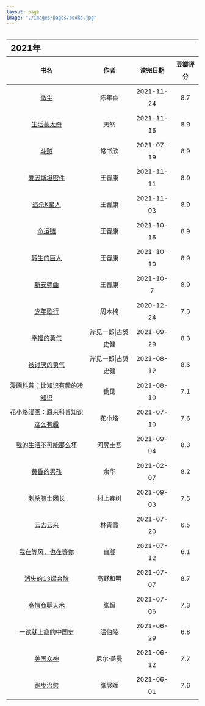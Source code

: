 ```yaml
---
layout: page
image: "./images/pages/books.jpg"
---
```

<table style="line-height:32px;width:100%; height:100%; margin: 0 auto;text-align:center;border-bottom:1px solid;">
    <thead>
		<tr>
			<th colspan="4" style="text-align:left;font-size:22px;">2021年</th>
		</tr>
        <tr style="border-bottom:1px solid; border-top:1px solid;">
    　       <th>书名</th>
             <th>作者</th>
             <th>读完日期</th>
             <th>豆瓣评分</th>
        </tr>
　　</thead>
    <tbody>
	　　<tr>
	　　　　　<td><a href="https://book.douban.com/subject/35585201/" target="_blank">微尘</a></td>
	　　　　　<td>陈年喜</td>
	　　　　　<td>2021-11-24</td>
	　　　　　<td>8.7</td>
	　　</tr>
	　　<tr>
	　　　　　<td><a href="https://book.douban.com/subject/35088492/" target="_blank">生活蒙太奇</a></td>
	　　　　　<td>天然</td>
	　　　　　<td>2021-11-16</td>
	　　　　　<td>8.9</td>
	　　</tr>
	　　<tr>
	　　　　　<td><a href="" target="_blank">斗贼</a></td>
	　　　　　<td>常书欣</td>
	　　　　　<td>2021-07-19</td>
	　　　　　<td>8.9</td>
	　　</tr>
	　　<tr>
	　　　　　<td><a href="https://book.douban.com/subject/26776239/" target="_blank">爱因斯坦密件</a></td>
	　　　　　<td>王晋康</td>
	　　　　　<td>2021-11-11</td>
	　　　　　<td>8.9</td>
	　　</tr>
	　　<tr>
	　　　　　<td><a href="https://book.douban.com/subject/26647632/" target="_blank">追杀K星人</a></td>
	　　　　　<td>王晋康</td>
	　　　　　<td>2021-11-03</td>
	　　　　　<td>8.9</td>
	　　</tr>
	　　<tr>
	　　　　　<td><a href="https://book.douban.com/subject/30176156/" target="_blank">命运链</a></td>
	　　　　　<td>王晋康</td>
	　　　　　<td>2021-10-16</td>
	　　　　　<td>8.9</td>
	　　</tr>
	　　<tr>
	　　　　　<td><a href="https://book.douban.com/subject/30176145/" target="_blank">转生的巨人</a></td>
	　　　　　<td>王晋康</td>
	　　　　　<td>2021-10-10</td>
	　　　　　<td>8.9</td>
	　　</tr>
	　　<tr>
	　　　　　<td><a href="https://book.douban.com/subject/30176143/" target="_blank">新安魂曲</a></td>
	　　　　　<td>王晋康</td>
	　　　　　<td>2021-10-7</td>
	　　　　　<td>8.9</td>
	　　</tr>
	　　<tr>
	　　　　　<td><a href="https://book.douban.com/subject/30487859/" target="_blank">少年歌行</a></td>
	　　　　　<td>周木楠</td>
	　　　　　<td>2020-12-24</td>
	　　　　　<td>7.3</td>
	　　</tr>
	　　<tr>
	　　　　　<td><a href="https://book.douban.com/subject/27039296/" target="_blank">幸福的勇气</a></td>
	　　　　　<td>岸见一郎|古贺史健</td>
	　　　　　<td>2021-09-29</td>
	　　　　　<td>8.3</td>
	　　</tr>
	　　<tr>
	　　　　　<td><a href="https://book.douban.com/subject/26369699/" target="_blank">被讨厌的勇气</a></td>
	　　　　　<td>岸见一郎|古贺史健</td>
	　　　　　<td>2021-08-12</td>
	　　　　　<td>8.6</td>
	　　</tr>
	　　<tr>
	　　　　　<td><a href="https://book.douban.com/subject/34858131/" target="_blank">漫画科普：比知识有趣的冷知识</a></td>
	　　　　　<td>锄见</td>
	　　　　　<td>2021-08-10</td>
	　　　　　<td>7.1</td>
	　　</tr>
	　　<tr>
	　　　　　<td><a href="https://book.douban.com/subject/35498312/" target="_blank">花小烙漫画：原来科普知识这么有趣</a></td>
	　　　　　<td>花小烙</td>
	　　　　　<td>2021-07-10</td>
	　　　　　<td>7.6</td>
	　　</tr>
	　　<tr>
	　　　　　<td><a href="https://book.douban.com/subject/30191460/" target="_blank">我的生活不可能那么坏</a></td>
	　　　　　<td>河尻圭吾</td>
	　　　　　<td>2021-09-04</td>
	　　　　　<td>8.3</td>
	　　</tr>
	　　<tr>
	　　　　　<td><a href="https://book.douban.com/subject/20397280/" target="_blank">黄昏的男孩</a></td>
	　　　　　<td>余华</td>
	　　　　　<td>2021-02-07</td>
	　　　　　<td>8.2</td>
	　　</tr>
	　　<tr>
	　　　　　<td><a href="https://book.douban.com/subject/27199470/" target="_blank">刺杀骑士团长</a></td>
	　　　　　<td>村上春树</td>
	　　　　　<td>2021-09-03</td>
	　　　　　<td>7.5</td>
	　　</tr>
	　　<tr>
	　　　　　<td><a href="https://book.douban.com/subject/26133987/" target="_blank">云去云来</a></td>
	　　　　　<td>林青霞</td>
	　　　　　<td>2021-07-20</td>
	　　　　　<td>6.5</td>
	　　</tr>
	　　<tr>
	　　　　　<td><a href="https://book.douban.com/subject/27067812/" target="_blank">我在等风，也在等你</a></td>
	　　　　　<td>白凝</td>
	　　　　　<td>2021-07-12</td>
	　　　　　<td>6.1</td>
	　　</tr>
	　　<tr>
	　　　　　<td><a href="https://book.douban.com/subject/34996429/" target="_blank">消失的13级台阶</a></td>
	　　　　　<td>高野和明</td>
	　　　　　<td>2021-07-07</td>
	　　　　　<td>8.7</td>
	　　</tr>
	　　<tr>
	　　　　　<td><a href="https://book.douban.com/subject/27196897/" target="_blank">高情商聊天术</a></td>
	　　　　　<td>张超</td>
	　　　　　<td>2021-07-06</td>
	　　　　　<td>7.3</td>
	　　</tr>
	　　<tr>
	　　　　　<td><a href="https://book.douban.com/subject/35152387/" target="_blank">一读就上瘾的中国史</a></td>
	　　　　　<td>温伯陵</td>
	　　　　　<td>2021-06-29</td>
	　　　　　<td>6.8</td>
	　　</tr>
	　　<tr> 
	　　　　　<td><a href="https://book.douban.com/subject/26962859/" target="_blank">美国众神</a></td>
	　　　　　<td>尼尔·盖曼</td>
	　　　　　<td>2021-06-12</td>
	　　　　　<td>7.7</td>
	　　</tr>
	　　<tr>
	　　　　　<td><a href="https://book.douban.com/subject/35200726/" target="_blank">跑步治愈</a></td>
	　　　　　<td>张展晖</td>
	　　　　　<td>2021-06-01</td>
	　　　　　<td>7.6</td>
	　　</tr>
	</tbody>
</table>

<br/>
<table style="line-height:32px;width:100%; height:100%; margin: 0 auto;text-align:center;border-bottom:1px solid;">
    <thead>
		<tr>
			<th colspan="4" style="text-align:left;font-size:22px;">2020年</th>
		</tr>
        <tr style="border-bottom:1px solid; border-top:1px solid;">
    　       <th>书名</th>
             <th>作者</th>
             <th>读完日期</th>
             <th>豆瓣评分</th>
        </tr>
　　</thead>
    <tbody>
	　　<tr>
	　　　　　<td><a href="" target="_blank">云边有个小卖部</a></td>
	　　　　　<td></td>
	　　　　　<td></td>
	　　　　　<td></td>
	　　</tr>
	　　<tr>
	　　　　　<td><a href="" target="_blank">我的二本学生</a></td>
	　　　　　<td></td>
	　　　　　<td></td>
	　　　　　<td></td>
	　　</tr>
	　　<tr>
	　　　　　<td><a href="" target="_blank">你可以帮我挠挠背吗？</a></td>
	　　　　　<td></td>
	　　　　　<td></td>
	　　　　　<td></td>
	　　</tr>
	　　<tr>
	　　　　　<td><a href="" target="_blank">无梦之境</a></td>
	　　　　　<td></td>
	　　　　　<td></td>
	　　　　　<td></td>
	　　</tr>
	　　<tr>
	　　　　　<td><a href="" target="_blank">遇见未知的自己</a></td>
	　　　　　<td></td>
	　　　　　<td></td>
	　　　　　<td></td>
	　　</tr>
	　　<tr>
	　　　　　<td><a href="" target="_blank">玉米</a></td>
	　　　　　<td></td>
	　　　　　<td></td>
	　　　　　<td></td>
	　　</tr>
	　　<tr>
	　　　　　<td><a href="" target="_blank">一起来粉碎朋友圈养生谣言</a></td>
	　　　　　<td></td>
	　　　　　<td></td>
	　　　　　<td></td>
	　　</tr>
	　　<tr>
	　　　　　<td><a href="" target="_blank">半小时预防常见病</a></td>
	　　　　　<td></td>
	　　　　　<td></td>
	　　　　　<td></td>
	　　</tr>
	　　<tr>
	　　　　　<td><a href="" target="_blank">过简单而有品质的生活</a></td>
	　　　　　<td></td>
	　　　　　<td></td>
	　　　　　<td></td>
	　　</tr>
	　　<tr>
	　　　　　<td><a href="" target="_blank">大涨见识的杂学知识</a></td>
	　　　　　<td></td>
	　　　　　<td></td>
	　　　　　<td></td>
	　　</tr>
	　　<tr>
	　　　　　<td><a href="" target="_blank">好好生活，慢慢相遇</a></td>
	　　　　　<td></td>
	　　　　　<td></td>
	　　　　　<td></td>
	　　</tr>
	　　<tr>
	　　　　　<td><a href="" target="_blank">说出来你可能不信</a></td>
	　　　　　<td></td>
	　　　　　<td></td>
	　　　　　<td></td>
	　　</tr>
	　　<tr>
	　　　　　<td><a href="" target="_blank">沃兹传：与苹果一起疯狂</a></td>
	　　　　　<td></td>
	　　　　　<td></td>
	　　　　　<td></td>
	　　</tr>
	　　<tr>
	　　　　　<td><a href="" target="_blank">硅谷之火：个人计算机的诞生与衰落（第3版）</a></td>
	　　　　　<td></td>
	　　　　　<td></td>
	　　　　　<td></td>
	　　</tr>
	　　<tr>
	　　　　　<td><a href="" target="_blank">燃烧</a></td>
	　　　　　<td></td>
	　　　　　<td></td>
	　　　　　<td></td>
	　　</tr>
	　　<tr>
	　　　　　<td><a href="" target="_blank">天谴者</a></td>
	　　　　　<td></td>
	　　　　　<td></td>
	　　　　　<td></td>
	　　</tr>
	　　<tr>
	　　　　　<td><a href="" target="_blank">法医秦明第6季:偷窥者</a></td>
	　　　　　<td></td>
	　　　　　<td></td>
	　　　　　<td></td>
	　　</tr>
	　　<tr>
	　　　　　<td><a href="" target="_blank">知乎日历2020：有问题的日历</a></td>
	　　　　　<td></td>
	　　　　　<td></td>
	　　　　　<td></td>
	　　</tr>
	　　<tr>
	　　　　　<td><a href="" target="_blank">法医秦明第5季:幸存者</a></td>
	　　　　　<td></td>
	　　　　　<td></td>
	　　　　　<td></td>
	　　</tr>
	　　<tr>
	　　　　　<td><a href="" target="_blank">清道夫</a></td>
	　　　　　<td></td>
	　　　　　<td></td>
	　　　　　<td></td>
	　　</tr>
	　　<tr>
	　　　　　<td><a href="" target="_blank">法医秦明:第十一根手指</a></td>
	　　　　　<td></td>
	　　　　　<td></td>
	　　　　　<td></td>
	　　</tr>
	　　<tr>
	　　　　　<td><a href="" target="_blank">法医秦明：无声的证词</a></td>
	　　　　　<td></td>
	　　　　　<td></td>
	　　　　　<td></td>
	　　</tr>
	　　<tr>
	　　　　　<td><a href="" target="_blank">斯通纳</a></td>
	　　　　　<td></td>
	　　　　　<td></td>
	　　　　　<td></td>
	　　</tr>
	　　<tr>
	　　　　　<td><a href="" target="_blank">天年</a></td>
	　　　　　<td></td>
	　　　　　<td></td>
	　　　　　<td></td>
	　　</tr>
	　　<tr>
	　　　　　<td><a href="" target="_blank">巨大的拥抱</a></td>
	　　　　　<td></td>
	　　　　　<td></td>
	　　　　　<td></td>
	　　</tr>
	　　<tr>
	　　　　　<td><a href="" target="_blank">半小时漫画中国史</a></td>
	　　　　　<td></td>
	　　　　　<td></td>
	　　　　　<td></td>
	　　</tr>
	　　<tr>
	　　　　　<td><a href="" target="_blank">愿所有的相遇，都恰逢其时</a></td>
	　　　　　<td></td>
	　　　　　<td></td>
	　　　　　<td></td>
	　　</tr>
	　　<tr>
	　　　　　<td><a href="" target="_blank">灯下尘</a></td>
	　　　　　<td></td>
	　　　　　<td></td>
	　　　　　<td></td>
	　　</tr>
	　　<tr>
	　　　　　<td><a href="" target="_blank">故事的开始</a></td>
	　　　　　<td></td>
	　　　　　<td></td>
	　　　　　<td></td>
	　　</tr>
	　　<tr>
	　　　　　<td><a href="" target="_blank">与你重逢</a></td>
	　　　　　<td></td>
	　　　　　<td></td>
	　　　　　<td></td>
	　　</tr>
	</tbody>
</table>